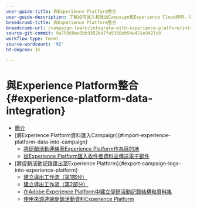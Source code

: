 ```yaml
---
user-guide-title: 與Experience Platform整合
user-guide-description: 了解如何匯入和匯出Campaign和Experience Cloud資料，以便兩個解決方案之間通訊。
breadcrumb-title: 與Experience Platform整合
breadcrumb-url: /campaign-learn/integrate-with-experience-platform/introduction.html
source-git-commit: 9a75069ee3bb9352ba7fa5350eb54e421e9427c8
workflow-type: tm+mt
source-wordcount: '92'
ht-degree: 1%

---
```



# 與Experience Platform整合 {#experience-platform-data-integration}

+ [簡介](/help/tutorial-integrate-with-experience-platform/introduction.md)
+ [將Experience Platform資料匯入Campaign]{#import-experience-platform-data-into-campaign}
   + [將促銷活動連線至Experience Platform作為目的地](/help/tutorial-integrate-with-experience-platform/connect-campaign-to-experience-platform-as-destination.md)
   + [從Experience Platform匯入收件者資料並傳送電子郵件](/help/tutorial-integrate-with-experience-platform/import-recipient-data-from-platform.md)
+ [將促銷活動記錄匯出至Experience Platform]{#export-campaign-logs-into-experience-platform}
   + [建立導出工作流（第1部分）](/help/tutorial-integrate-with-experience-platform/workflow-to-find-last-modified-date.md)
   + [建立導出工作流（第2部分）](/help/tutorial-integrate-with-experience-platform/extract-format-save-data-to-external-account.md)
   + [在Adobe Experience Platform中建立促銷活動記錄結構和資料集](/help/tutorial-integrate-with-experience-platform/create-a-campaign-logs-schema-and-dataset-in-experience-platform.md)
   + [使用來源連線促銷活動資料Experience Platform](/help/tutorial-integrate-with-experience-platform/connect-campaign-data-using-s3-as-source-on-platform.md)
